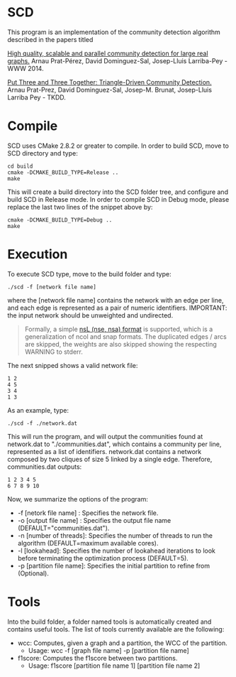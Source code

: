 SCD
===

This program is an implementation of the community detection algorithm described in the papers titled

[High quality, scalable and parallel community detection for large real graphs.](http://www.dama.upc.edu/en/publications/fp546prat.pdf) Arnau Prat-Pérez, David Dominguez-Sal, Josep-Lluis Larriba-Pey - WWW 2014.

[Put Three and Three Together: Triangle-Driven Community Detection.](http://dl.acm.org/citation.cfm?id=2775108) Arnau Prat-Prez, David Dominguez-Sal, Josep-M. Brunat, Josep-Lluis Larriba Pey - TKDD.


Compile
===

SCD uses CMake 2.8.2 or greater to compile. In order to build SCD, move to SCD directory and type:

```
cd build
cmake -DCMAKE_BUILD_TYPE=Release ..
make
```

This will create a build directory into the SCD folder tree, and configure and build SCD in Release mode.
In order to compile SCD in Debug mode, please replace the last two lines of the snippet above by:

```
cmake -DCMAKE_BUILD_TYPE=Debug ..
make
```

Execution
===

To execute SCD type, move to the build folder and type:

```
./scd -f [network file name]
```

where the [network file name] contains the network with an edge per line, and each edge is represented as a pair of numeric identifiers.
IMPORTANT: the input network should be unweighted and undirected.

> Formally, a simple [nsL (nse, nsa) format](https://github.com/eXascaleInfolab/PyNetConvert#nsl) is supported, which is a generalization of ncol and snap formats. The duplicated edges / arcs are skipped, the weights are also skipped showing the respecting WARNING to stderr.

The next snipped shows a valid network file:

```
1 2
4 5
3 4
1 3
```

As an example, type:

```
./scd -f ./network.dat
```

This will run the program, and will output the communities found at network.dat to "./communities.dat", which contains
a community per line, represented as a list of identifiers. network.dat contains a network composed by two cliques of size 5 linked by a single edge. Therefore, communities.dat outputs:

```
1 2 3 4 5
6 7 8 9 10
```

Now, we summarize the options of the program:

  *  -f [netork file name] :    Specifies the network file.
  *  -o [output file name] :    Specifies the output file name (DEFAULT="communities.dat").
  *  -n [number of threads]:    Specifies the number of threads to run the algorithm (DEFAULT=maximum available cores).
  *  -l [lookahead]:            Specifies the number of lookahead iterations to look before terminating the optimization process (DEFAULT=5).
  *  -p [partition file name]:  Specifies the initial partition to refine from (Optional).


Tools
===

Into the build folder, a folder named tools is automatically created and contains useful tools. The list of tools currently available are the following:
  * wcc: Computes, given a graph and a partition, the WCC of the partition.
      * Usage: wcc -f [graph file name] -p [partition file name]
  * f1score: Computes the f1score between two partitions.
      * Usage: f1score [partition file name 1] [partition file name 2]
